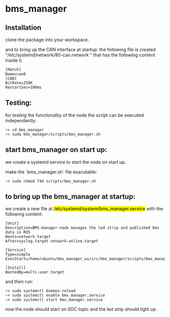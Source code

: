 # bms_manager

## Installation
clone the package into your workspace. 

and to bring up the CAN interface at startup: 
the following file is created "/etc/systemd/network/80-can.network " 
that has the following content inside it.


	[Match]
	Name=can0
	[CAN]
	BitRate=250K
	RestartSec=100ms


## Testing: 
for testing the functionality of the node the script can be executed independantly: 

	~> cd bms_manager
	~> sudo bms_manager/scripts/bms_manager.sh

## start bms_manager on start up: 
we create a systemd service to start the node on start up. 

make the ´bms_manager.sh´ file exacutable: 

	~> sudo chmod 744 scripts/bms_manager.sh

## to bring up the bms_manager at startup: 
we create a new file at <mark>/etc/systemd/system/bms_manager.service</mark> with the following content: 


	[Unit]
	Description=BMS-manager-node manages the led strip and published bms data in ROS  
	Wants=network.target
	After=syslog.target network-online.target

	[Service]
	Type=simple
	ExecStart=/home/ubuntu/bms_manager_ws/src/bms_manager/scripts/bms_manager.sh

	[Install]
	WantedBy=multi-user.target


and then run: 

	~> sudo systemctl daemon-reload 
	~> sudo systemctl enable bms_manager.service
	~> sudo systemctl start bms_manager.service

now the node should start on SOC topic and the led strip should light up.

